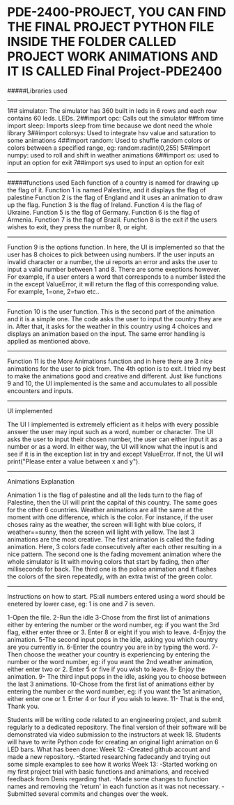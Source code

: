 # PDE-2400-PROJECT, YOU CAN FIND THE FINAL PROJECT PYTHON FILE INSIDE THE FOLDER CALLED PROJECT WORK ANIMATIONS AND IT IS CALLED Final Project-PDE2400

#####Libraries used
****************
1## simulator:
The simulator has 360 built in leds in 6 rows and each row contains 60 leds.
LEDs.
2##import opc:
Calls out the simulator
##from time import sleep:
Imports sleep from time because we dont need the whole library
3##import colorsys:
Used to integrate hsv value and saturation to some animations
4##import random:
Used to shuffle random colors or colors between a specified range, eg: random.radint(0,255)
5##import numpy:
used to roll and shift in weather animations
6##import os:
used to input an option for exit 
7##import sys
used to input an option for exit 
*******************
#####functions used
Each function of a country is named for drawing up the flag of it.
Function 1 is named Palestine, and it displays the flag of palestine
Function 2 is the flag of England and it uses an animation to draw up the flag.
Function 3 is the flag of Ireland.
Function 4 is the flag of Ukraine.
Function 5 is the flag of Germany.
Function 6 is the flag of Armenia.
Function 7 is the flag of Brazil.
Function 8 is the exit if the users wishes to exit, they press the number 8, or eight.
*********************
Function 9 is the options function. In here, the UI is implemented so that 
the user has 8 choices to pick between using numbers. If the user inputs an 
invalid character or a number, the ui reports an error and asks the user to input a valid number between 1 and 8. There are some exeptions however. For example,
if a user enters a word that corresponds to a number listed the in the except ValueError, it will return the flag of this corresponding value. For example, 1=one, 2=two etc..
*********************
Function 10 is the user function. This is the second part of the animation and it is a simple one. The code asks the user 
to input the country they are in. After that, it asks for the weather in this country using 4 choices and displays an animation based on the input. The same error handling is applied as mentioned above.
*********************
Function 11 is the More Animations function and in here there are 3 nice animations for the user to pick from. The 4th option is to exit. I tried my best to make the animations good and creative and different. Just like functions 9 and 10, the UI implemented is the same and accumulates to all possible encounters and inputs.



********************
UI implemented

The UI I implemented is extremely efficient as it helps with every possible answer the user may input such as a word, number or character. The UI asks the user to input their chosen number, the user can either input it as a number or as a word. In either way, the UI will know what the input is and see if it is in the exception list in try and except ValueError. If not, the UI will print("Please enter a value between x and y").
********************
Animations Explanation

Animation 1 is the flag of palestine and all the leds turn to the flag of Palestine, then the UI will print the capital of this country. The same goes for the other 6 countries.
Weather animations are all the same at the moment with one difference, which is the color. For instance, if the user choses rainy as the weather, the screen will light with blue colors, if weather==sunny, then the screen will light with yellow.
The last 3 animations are the most creative. The first animation is called the fading animation. Here, 3 colors fade consecutively after each other resulting in a nice pattern. The second one is the fading movement animation where the whole simulator is lit with moving colors that start by fading, then after milliseconds for back. The third one is the police animation and it flashes the colors of the siren repeatedly, with an extra twist of the green color.
********************
Instructions on how to start. PS:all numbers entered using a word should be enetered by lower case, eg: 1 is one and 7 is seven.

1-Open the file.
2-Run the idle
3-Chose from the first list of animations either by entering the number or the word number, eg: if you want the 3rd flag, either enter three or 3. Enter 8 or eight if you wish to leave.
4-Enjoy the animation.
5-The second input pops in the idle, asking you which country are you currently in.
6-Enter the country you are in by typing the word.
7-Then choose the weather your country is experiencing by entering the number or the word number, eg: if you want the 2nd weather animation, either enter two or 2. Enter 5 or five if you wish to leave.
8- Enjoy the animation.
9- The third input pops in the idle, asking you to choose between the last 3 animations.
10-Chose from the first list of animations either by entering the number or the word number, eg: if you want the 1st animation, either enter one or 1. Enter 4 or four if you wish to leave.
11- That is the end, Thank you.












































Students will be writing code related to an engineering project, and submit regularly 
to a dedicated repository. The final version of their software will be demonstrated via 
video submission to the instructors at week 18.
Students will have to write Python code for creating an original light animation on 6 
LED bars.
What has been done:
Week 12: 
-Created github account and made a new repository.
-Started researching fadecandy and trying out some simple examples to see how it works
Week 13:
-Started working on my first project trial with basic functions and animations, and received feedback from Denis regarding that.
-Made some changes to function names and removing the 'return' in each function as it was not necessary.
-Submitted several commits and changes over the week.
